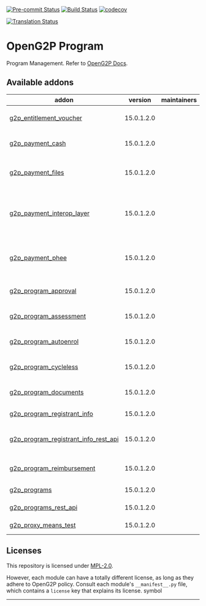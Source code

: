 
<!-- /!\ Non OCA Context : Set here the badge of your runbot / runboat instance. -->
[![Pre-commit
Status](https://github.com/openg2p/openg2p-program/actions/workflows/pre-commit.yml/badge.svg?branch=15.0-develop)](https://github.com/openg2p/openg2p-program/actions/workflows/pre-commit.yml?query=branch%3A15.0-develop)
[![Build
Status](https://github.com/openg2p/openg2p-program/actions/workflows/test.yml/badge.svg?branch=15.0-develop)](https://github.com/openg2p/openg2p-program/actions/workflows/test.yml?query=branch%3A15.0-develop)
[![codecov](https://codecov.io/gh/openg2p/openg2p-program/branch/15.0-develop/graph/badge.svg)](https://codecov.io/gh/openg2p/openg2p-program)
<!-- /!\ Non OCA Context : Set here the badge of your translation instance. -->
[![Translation Status](https://translate.openspp.org/widgets/openg2p/-/svg-badge.svg)](https://translate.openspp.org/engage/openg2p/?utm_source=widget)

<!-- /!\ do not modify above this line -->

# OpenG2P Program

Program Management. Refer to [OpenG2P Docs](https://docs.openg2p.org/v/1.1).

<!-- /!\ do not modify below this line -->

<!-- prettier-ignore-start -->

[//]: # (addons)

Available addons
----------------
addon | version | maintainers | summary
--- | --- | --- | ---
[g2p_entitlement_voucher](g2p_entitlement_voucher/) | 15.0.1.2.0 |  | OpenG2P Entitlement: Voucher
[g2p_payment_cash](g2p_payment_cash/) | 15.0.1.2.0 |  | OpenG2P Program Payment: Cash
[g2p_payment_files](g2p_payment_files/) | 15.0.1.2.0 |  | OpenG2P Program Payments: In Files
[g2p_payment_interop_layer](g2p_payment_interop_layer/) | 15.0.1.2.0 |  | OpenG2P Program Payment (Payment Interoperability Layer)
[g2p_payment_phee](g2p_payment_phee/) | 15.0.1.2.0 |  | OpenG2P Program Payment (Payment Hub EE)
[g2p_program_approval](g2p_program_approval/) | 15.0.1.2.0 |  | OpenG2P Program: Approval
[g2p_program_assessment](g2p_program_assessment/) | 15.0.1.2.0 |  | OpenG2P Program: Assessment
[g2p_program_autoenrol](g2p_program_autoenrol/) | 15.0.1.2.0 |  | OpenG2P Programs: Autoenrol
[g2p_program_cycleless](g2p_program_cycleless/) | 15.0.1.2.0 |  | OpenG2P Programs: Cycleless
[g2p_program_documents](g2p_program_documents/) | 15.0.1.2.0 |  | OpenG2P Program: Documents
[g2p_program_registrant_info](g2p_program_registrant_info/) | 15.0.1.2.0 |  | G2P Program: Registrant Info
[g2p_program_registrant_info_rest_api](g2p_program_registrant_info_rest_api/) | 15.0.1.2.0 |  | G2P Program : Program Registrant Info Rest API
[g2p_program_reimbursement](g2p_program_reimbursement/) | 15.0.1.2.0 |  | OpenG2P Programs: Reimbursement
[g2p_programs](g2p_programs/) | 15.0.1.2.0 |  | OpenG2P Programs
[g2p_programs_rest_api](g2p_programs_rest_api/) | 15.0.1.2.0 |  | G2P Programs: REST API
[g2p_proxy_means_test](g2p_proxy_means_test/) | 15.0.1.2.0 |  | G2P: Proxy Means Test

[//]: # (end addons)

<!-- prettier-ignore-end -->

## Licenses

This repository is licensed under [MPL-2.0](LICENSE).

However, each module can have a totally different license, as long as they adhere to OpenG2P
policy. Consult each module's `__manifest__.py` file, which contains a `license` key
that explains its license. symbol

----
<!-- /!\ Non OCA Context : Set here the full description of your organization. -->

